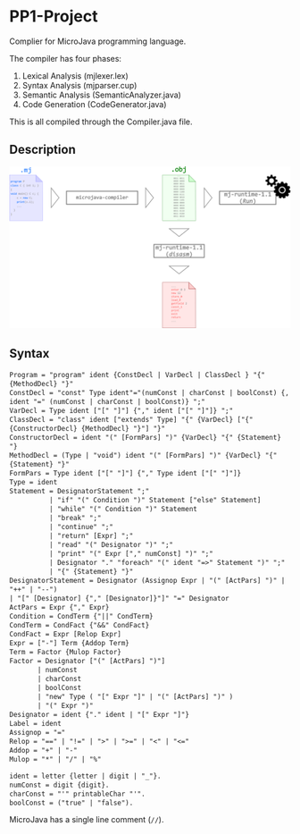 # PP1-Project
Complier for MicroJava programming language.

The compiler has four phases: 

 1) Lexical Analysis (mjlexer.lex) 
 2) Syntax Analysis (mjparser.cup)
 3) Semantic Analysis (SemanticAnalyzer.java) 
 4) Code Generation (CodeGenerator.java)

This is all compiled through the Compiler.java file.


## 	Description
 ![MicroJavaProcess](MicroJavaProcess.png)
 
 
## Syntax
```
Program = "program" ident {ConstDecl | VarDecl | ClassDecl } "{" {MethodDecl} "}"
ConstDecl = "const" Type ident"="(numConst | charConst | boolConst) {, ident "=" (numConst | charConst | boolConst)} ";"
VarDecl = Type ident ["[" "]"] {"," ident ["[" "]"]} ";"
ClassDecl = "class" ident ["extends" Type] "{" {VarDecl} ["{" {ConstructorDecl} {MethodDecl} "}"] "}"
ConstructorDecl = ident "(" [FormPars] ")" {VarDecl} "{" {Statement} "}
MethodDecl = (Type | "void") ident "(" [FormPars] ")" {VarDecl} "{" {Statement} "}"
FormPars = Type ident ["[" "]"] {"," Type ident ["[" "]"]}
Type = ident
Statement = DesignatorStatement ";"
          | "if" "(" Condition ")" Statement ["else" Statement]
          | "while" "(" Condition ")" Statement
          | "break" ";"
          | "continue" ";"
          | "return" [Expr] ";"
          | "read" "(" Designator ")" ";"
          | "print" "(" Expr ["," numConst] ")" ";"
          | Designator "." "foreach" "(" ident "=>" Statement ")" ";"
          | "{" {Statement} "}"
DesignatorStatement = Designator (Assignop Expr | "(" [ActPars] ")" | "++" | "‐‐")
| "[" [Designator] {"," [Designator]}"]" "=" Designator
ActPars = Expr {"," Expr}
Condition = CondTerm {"||" CondTerm}
CondTerm = CondFact {"&&" CondFact}
CondFact = Expr [Relop Expr]
Expr = ["‐"] Term {Addop Term}
Term = Factor {Mulop Factor}
Factor = Designator ["(" [ActPars] ")"]
       | numConst
       | charConst
       | boolConst
       | "new" Type ( "[" Expr "]" | "(" [ActPars] ")" )
       | "(" Expr ")"    
Designator = ident {"." ident | "[" Expr "]"}
Label = ident
Assignop = "="
Relop = "==" | "!=" | ">" | ">=" | "<" | "<="
Addop = "+" | "‐"
Mulop = "*" | "/" | "%"
```

```
ident = letter {letter | digit | "_"}.
numConst = digit {digit}.
charConst = "'" printableChar "'".
boolConst = ("true" | "false").
```

MicroJava has a single line comment (`//`).
